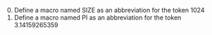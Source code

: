 0. Define a macro named SIZE as an abbreviation for the token 1024
1. Define a macro named PI as an abbreviation for the token 3.14159265359
